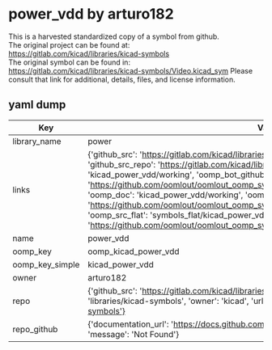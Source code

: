 # power_vdd by arturo182  
This is a harvested standardized copy of a symbol from github.  
The original project can be found at:  
https://gitlab.com/kicad/libraries/kicad-symbols  
The original symbol can be found in:
https://gitlab.com/kicad/libraries/kicad-symbols/Video.kicad_sym
Please consult that link for additional, details, files, and license information.  
## yaml dump  
| Key | Value |  
| --- | --- |  
| library_name | power |  
| links | {'github_src': 'https://gitlab.com/kicad/libraries/kicad-symbols/Video.kicad_sym', 'github_src_repo': 'https://gitlab.com/kicad/libraries/kicad-symbols', 'oomp_bot': 'kicad_power_vdd/working', 'oomp_bot_github': 'https://github.com/oomlout/oomlout_oomp_symbol_bot/tree/main/kicad_power_vdd/working', 'oomp_doc': 'kicad_power_vdd/working', 'oomp_doc_github': 'https://github.com/oomlout/oomlout_oomp_symbol_doc/tree/main/kicad_power_vdd/working', 'oomp_src_flat': 'symbols_flat/kicad_power_vdd/working', 'oomp_src_flat_github': 'https://github.com/oomlout/oomlout_oomp_symbol_src/tree/main/kicad_power_vdd/working'} |  
| name | power_vdd |  
| oomp_key | oomp_kicad_power_vdd |  
| oomp_key_simple | kicad_power_vdd |  
| owner | arturo182 |  
| repo | {'github_src': 'https://gitlab.com/kicad/libraries/kicad-symbols/Video.kicad_sym', 'name': 'libraries/kicad-symbols', 'owner': 'kicad', 'url': 'https://gitlab.com/kicad/libraries/kicad-symbols'} |  
| repo_github | {'documentation_url': 'https://docs.github.com/rest/repos/repos#get-a-repository', 'message': 'Not Found'} |  

